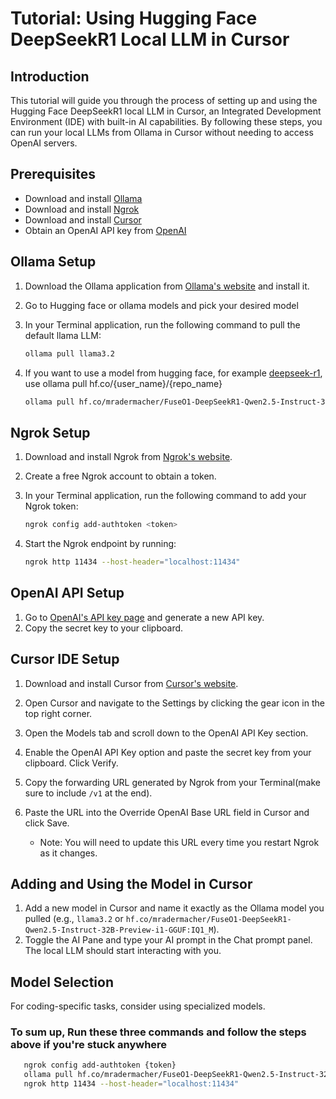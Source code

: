 # Tutorial: Using Hugging Face DeepSeekR1 Local LLM in Cursor

## Introduction

This tutorial will guide you through the process of setting up and using the Hugging Face DeepSeekR1 local LLM in Cursor, an Integrated Development Environment (IDE) with built-in AI capabilities. By following these steps, you can run your local LLMs from Ollama in Cursor without needing to access OpenAI servers.

## Prerequisites

- Download and install [Ollama](https://ollama.com/download)
- Download and install [Ngrok](https://download.ngrok.com/)
- Download and install [Cursor](https://cursor.com)
- Obtain an OpenAI API key from [OpenAI](https://platform.openai.com/api-keys)

## Ollama Setup

1. Download the Ollama application from [Ollama's website](https://ollama.com) and install it.
2. Go to Hugging face or ollama models and pick your desired model
3. In your Terminal application, run the following command to pull the default llama LLM:

   ```bash
   ollama pull llama3.2
   ```
4. If you want to use a model from hugging face, for example [deepseek-r1](https://huggingface.co/mradermacher/FuseO1-DeepSeekR1-Qwen2.5-Instruct-32B-Preview-i1-GGUF/blob/main/FuseO1-DeepSeekR1-Qwen2.5-Instruct-32B-Preview.i1-Q4_K_M.gguf), use ollama pull hf.co/{user_name}/{repo_name}

   ```bash
   ollama pull hf.co/mradermacher/FuseO1-DeepSeekR1-Qwen2.5-Instruct-32B-Preview-i1-GGUF:IQ1_M
   ```

## Ngrok Setup

1. Download and install Ngrok from [Ngrok's website](https://download.ngrok.com/).
2. Create a free Ngrok account to obtain a token.
3. In your Terminal application, run the following command to add your Ngrok token:

   ```bash
   ngrok config add-authtoken <token>
   ```
4. Start the Ngrok endpoint by running:

   ```bash
   ngrok http 11434 --host-header="localhost:11434"
   ```

## OpenAI API Setup

1. Go to [OpenAI's API key page](https://platform.openai.com/api-keys) and generate a new API key.
2. Copy the secret key to your clipboard.

## Cursor IDE Setup

1. Download and install Cursor from [Cursor's website](https://cursor.com).
2. Open Cursor and navigate to the Settings by clicking the gear icon in the top right corner.
3. Open the Models tab and scroll down to the OpenAI API Key section.
4. Enable the OpenAI API Key option and paste the secret key from your clipboard. Click Verify.
5. Copy the forwarding URL generated by Ngrok from your Terminal(make sure to include `/v1` at the end).
6. Paste the URL into the Override OpenAI Base URL field in Cursor and click Save.

   - Note: You will need to update this URL every time you restart Ngrok as it changes.

## Adding and Using the Model in Cursor

1. Add a new model in Cursor and name it exactly as the Ollama model you pulled (e.g., `llama3.2` or `hf.co/mradermacher/FuseO1-DeepSeekR1-Qwen2.5-Instruct-32B-Preview-i1-GGUF:IQ1_M`).
2. Toggle the AI Pane and type your AI prompt in the Chat prompt panel. The local LLM should start interacting with you.

## Model Selection

For coding-specific tasks, consider using specialized models.

### To sum up, Run these three commands and follow the steps above if you're stuck anywhere 

```bash
   ngrok config add-authtoken {token}
   ollama pull hf.co/mradermacher/FuseO1-DeepSeekR1-Qwen2.5-Instruct-32B-Preview-i1-GGUF:IQ1_M
   ngrok http 11434 --host-header="localhost:11434"
```